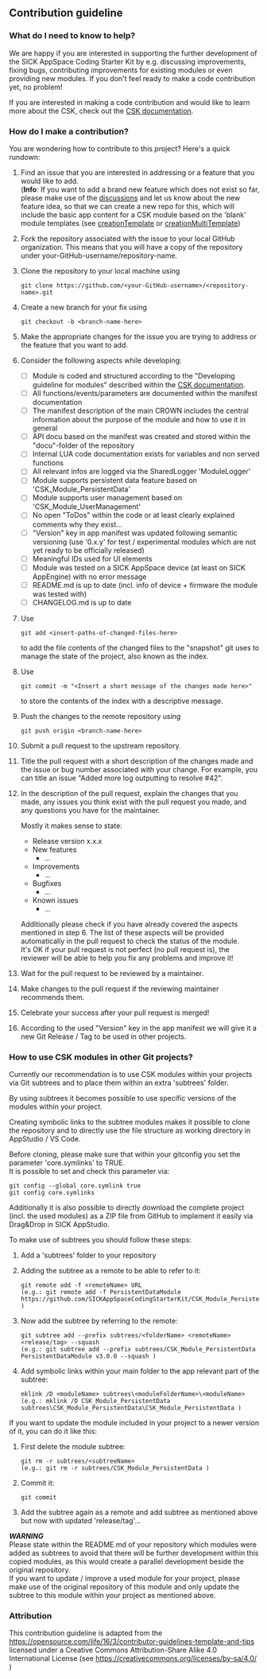 ## Contribution guideline

### What do I need to know to help?

We are happy if you are interested in supporting the further development of the SICK AppSpace Coding Starter Kit by e.g. discussing improvements, fixing bugs, contributing improvements for existing modules or even providing new modules. 
If you don't feel ready to make a code contribution yet, no problem!

If you are interested in making a code contribution and would like to learn more about the CSK, check out the [CSK documentation](https://github.com/SICKAppSpaceCodingStarterKit/.github/blob/main/docu/SICKAppSpaceCodingStarterKit_Documentation.md).

### How do I make a contribution?

You are wondering how to contribute to this project? Here's a quick rundown:

1. Find an issue that you are interested in addressing or a feature that you would like to add.  
(**Info**: If you want to add a brand new feature which does not exist so far, please make use of the [discussions](https://github.com/SICKAppSpaceCodingStarterKit/.github/discussions/new?category=ideas) and let us know about the new feature idea, so that we can create a new repo for this, which will include the basic app content for a CSK module based on the 'blank' module templates (see [creationTemplate](https://github.com/SICKAppSpaceCodingStarterKit/csk_module_creationtemplate) or [creationMultiTemplate](https://github.com/SICKAppSpaceCodingStarterKit/csk_module_creationmultitemplate))
2. Fork the repository associated with the issue to your local GitHub organization. This means that you will have a copy of the repository under your-GitHub-username/repository-name.
3. Clone the repository to your local machine using
    ```
    git clone https://github.com/<your-GitHub-username>/<repository-name>.git
    ```
4. Create a new branch for your fix using
    ```
    git checkout -b <branch-name-here>
    ```
5. Make the appropriate changes for the issue you are trying to address or the feature that you want to add.
6. Consider the following aspects while developing:
    - [ ] Module is coded and structured according to the "Developing guideline for modules" described within the [CSK documentation](https://github.com/SICKAppSpaceCodingStarterKit/.github/blob/main/docu/SICKAppSpaceCodingStarterKit_Documentation.md).
    - [ ] All functions/events/parameters are documented within the manifest documentation
    - [ ] The manifest description of the main CROWN includes the central information about the purpose of the module and how to use it in general
    - [ ] API docu based on the manifest was created and stored within the "docu"-folder of the repository
    - [ ] Internal LUA code documentation exists for variables and non served functions
    - [ ] All relevant infos are logged via the SharedLogger 'ModuleLogger'
    - [ ] Module supports persistent data feature based on 'CSK_Module_PersistentData'
    - [ ] Module supports user management based on 'CSK_Module_UserManagement'
    - [ ] No open "ToDos" within the code or at least clearly explained comments why they exist...
    - [ ] "Version" key in app manifest was updated following semantic versioning (use '0.x.y' for test / experimental modules which are not yet ready to be officially released)
    - [ ] Meaningful IDs used for UI elements
    - [ ] Module was tested on a SICK AppSpace device (at least on SICK AppEngine) with no error message
    - [ ] README.md is up to date (incl. info of device + firmware the module was tested with)
    - [ ] CHANGELOG.md is up to date
7. Use
    ```
    git add <insert-paths-of-changed-files-here>
    ```
    to add the file contents of the changed files to the "snapshot" git uses to manage the state of the project, also known as the index.
8. Use
    ```
    git commit -m "<Insert a short message of the changes made here>"
    ```
    to store the contents of the index with a descriptive message.
9. Push the changes to the remote repository using
    ```
    git push origin <branch-name-here>
    ```
10. Submit a pull request to the upstream repository.
11. Title the pull request with a short description of the changes made and the issue or bug number associated with your change. For example, you can title an issue "Added more log outputting to resolve #42".
12. In the description of the pull request, explain the changes that you made, any issues you think exist with the pull request you made, and any questions you have for the maintainer.

    Mostly it makes sense to state:
    - Release version x.x.x
    - New features
      - ...
    - Improvements
      - ...
    - Bugfixes
      - ...
    - Known issues
      - ...

    Additionally please check if you have already covered the aspects mentioned in step 6. The list of these aspects will be provided automatically in the pull request to check the status of the module.  
    It's OK if your pull request is not perfect (no pull request is), the reviewer will be able to help you fix any problems and improve it!
13. Wait for the pull request to be reviewed by a maintainer.
14. Make changes to the pull request if the reviewing maintainer recommends them.
15. Celebrate your success after your pull request is merged!
16. According to the used "Version" key in the app manifest we will give it a new Git Release / Tag to be used in other projects.

### How to use CSK modules in other Git projects?

Currently our recommendation is to use CSK modules within your projects via Git subtrees and to place them within an extra 'subtrees' folder.  

By using subtrees it becomes possible to use specific versions of the modules within your project.  

Creating symbolic links to the subtree modules makes it possible to clone the repository and to directly use the file structure as working directory in AppStudio / VS Code.  

Before cloning, please make sure that within your gitconfig you set the parameter 'core.symlinks' to TRUE.  
It is possible to set and check this parameter via:  

    git config --global core.symlink true  
    git config core.symlinks  

Additionally it is also possible to directly download the complete project (incl. the used modules) as a ZIP file from GitHub to implement it easily via Drag&Drop in SICK AppStudio.  

To make use of subtrees you should follow these steps:  

1. Add a 'subtrees' folder to your repository

2. Adding the subtree as a remote to be able to refer to it:  
    ```
    git remote add -f <remoteName> URL  
    (e.g.: git remote add -f PersistentDataModule https://github.com/SICKAppSpaceCodingStarterKit/CSK_Module_PersistentData )
    ```
3. Now add the subtree by referring to the remote:  
    ```
    git subtree add --prefix subtrees/<folderName> <remoteName> <release/tag> --squash  
    (e.g.: git subtree add --prefix subtrees/CSK_Module_PersistentData PersistentDataModule v3.0.0 --squash )
    ```
	
4. Add symbolic links within your main folder to the app relevant part of the subtree:
    ```
	mklink /D <moduleName> subtrees\<moduleFolderName>\<moduleName>  
    (e.g.: mklink /D CSK_Module_PersistentData subtrees\CSK_Module_PersistentData\CSK_Module_PersistentData )  
    ```
    
If you want to update the module included in your project to a newer version of it, you can do it like this:

1. First delete the module subtree:  
    ```
    git rm -r subtrees/<subtreeName>
    (e.g.: git rm -r subtrees/CSK_Module_PersistentData )
    ```
2. Commit it:  
    ```
    git commit
    ```
3. Add the subtree again as a remote and add subtree as mentioned above but now with updated 'release/tag'...  

***WARNING***  
Please state within the README.md of your repository which modules were added as subtrees to avoid that there will be further development within this copied modules, as this would create a parallel development beside the original repository.  
If you want to update / improve a used module for your project, please make use of the original repository of this module and only update the subtree to this module within your project as mentioned above.

### Attribution

This contribution guideline is adapted from the https://opensource.com/life/16/3/contributor-guidelines-template-and-tips licensed under a Creative Commons Attribution-Share Alike 4.0 International License (see https://creativecommons.org/licenses/by-sa/4.0/ )
